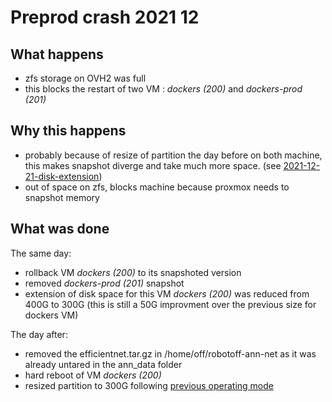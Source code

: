 # Preprod crash 2021 12

## What happens

* zfs storage on OVH2 was full
* this blocks the restart of two VM : *dockers (200)* and *dockers-prod (201)*

## Why this happens
* probably because of resize of partition the day before on both machine,
  this makes snapshot diverge and take much more space.
  (see [2021-12-21-disk-extension](`./2021-12-21-disk-extension.md`))
* out of space on zfs, blocks machine because proxmox needs to snapshot memory

## What was done

The same day:

* rollback VM *dockers (200)* to its snapshoted version
* removed *dockers-prod (201)* snapshot
* extension of disk space for this VM *dockers (200)* was reduced from 400G to 300G (this is still a 50G improvment over the previous size for dockers VM)

The day after:

* removed the efficientnet.tar.gz in /home/off/robotoff-ann-net as it was already untared in the ann_data folder
* hard reboot of VM *dockers (200)*
* resized partition to 300G following [previous operating mode](`./2021-12-21-disk-extension.md`)